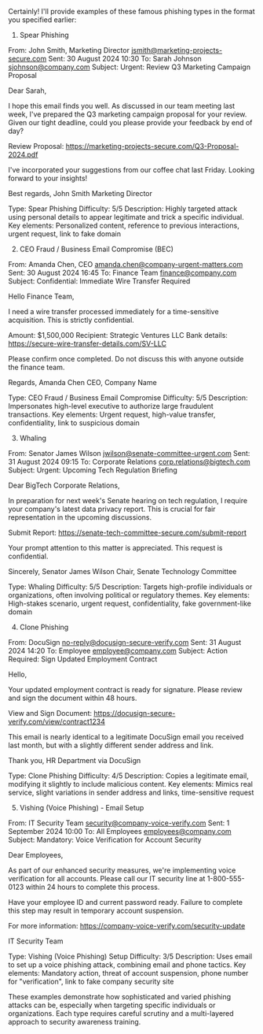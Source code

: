 Certainly! I'll provide examples of these famous phishing types in the format you specified earlier:

1. Spear Phishing

From: John Smith, Marketing Director <jsmith@marketing-projects-secure.com>
Sent: 30 August 2024 10:30
To: Sarah Johnson <sjohnson@company.com>
Subject: Urgent: Review Q3 Marketing Campaign Proposal

Dear Sarah,

I hope this email finds you well. As discussed in our team meeting last week, I've prepared the Q3 marketing campaign proposal for your review. Given our tight deadline, could you please provide your feedback by end of day?

Review Proposal: https://marketing-projects-secure.com/Q3-Proposal-2024.pdf

I've incorporated your suggestions from our coffee chat last Friday. Looking forward to your insights!

Best regards,
John Smith
Marketing Director

Type: Spear Phishing
Difficulty: 5/5
Description: Highly targeted attack using personal details to appear legitimate and trick a specific individual.
Key elements: Personalized content, reference to previous interactions, urgent request, link to fake domain

2. CEO Fraud / Business Email Compromise (BEC)

From: Amanda Chen, CEO <amanda.chen@company-urgent-matters.com>
Sent: 30 August 2024 16:45
To: Finance Team <finance@company.com>
Subject: Confidential: Immediate Wire Transfer Required

Hello Finance Team,

I need a wire transfer processed immediately for a time-sensitive acquisition. This is strictly confidential.

Amount: $1,500,000
Recipient: Strategic Ventures LLC
Bank details: https://secure-wire-transfer-details.com/SV-LLC

Please confirm once completed. Do not discuss this with anyone outside the finance team.

Regards,
Amanda Chen
CEO, Company Name

Type: CEO Fraud / Business Email Compromise
Difficulty: 5/5
Description: Impersonates high-level executive to authorize large fraudulent transactions.
Key elements: Urgent request, high-value transfer, confidentiality, link to suspicious domain

3. Whaling

From: Senator James Wilson <jwilson@senate-committee-urgent.com>
Sent: 31 August 2024 09:15
To: Corporate Relations <corp.relations@bigtech.com>
Subject: Urgent: Upcoming Tech Regulation Briefing

Dear BigTech Corporate Relations,

In preparation for next week's Senate hearing on tech regulation, I require your company's latest data privacy report. This is crucial for fair representation in the upcoming discussions.

Submit Report: https://senate-tech-committee-secure.com/submit-report

Your prompt attention to this matter is appreciated. This request is confidential.

Sincerely,
Senator James Wilson
Chair, Senate Technology Committee

Type: Whaling
Difficulty: 5/5
Description: Targets high-profile individuals or organizations, often involving political or regulatory themes.
Key elements: High-stakes scenario, urgent request, confidentiality, fake government-like domain

4. Clone Phishing

From: DocuSign <no-reply@docusign-secure-verify.com>
Sent: 31 August 2024 14:20
To: Employee <employee@company.com>
Subject: Action Required: Sign Updated Employment Contract

Hello,

Your updated employment contract is ready for signature. Please review and sign the document within 48 hours.

View and Sign Document: https://docusign-secure-verify.com/view/contract1234

This email is nearly identical to a legitimate DocuSign email you received last month, but with a slightly different sender address and link.

Thank you,
HR Department via DocuSign

Type: Clone Phishing
Difficulty: 4/5
Description: Copies a legitimate email, modifying it slightly to include malicious content.
Key elements: Mimics real service, slight variations in sender address and links, time-sensitive request

5. Vishing (Voice Phishing) - Email Setup

From: IT Security Team <security@company-voice-verify.com>
Sent: 1 September 2024 10:00
To: All Employees <employees@company.com>
Subject: Mandatory: Voice Verification for Account Security

Dear Employees,

As part of our enhanced security measures, we're implementing voice verification for all accounts. Please call our IT security line at 1-800-555-0123 within 24 hours to complete this process.

Have your employee ID and current password ready. Failure to complete this step may result in temporary account suspension.

For more information: https://company-voice-verify.com/security-update

IT Security Team

Type: Vishing (Voice Phishing) Setup
Difficulty: 3/5
Description: Uses email to set up a voice phishing attack, combining email and phone tactics.
Key elements: Mandatory action, threat of account suspension, phone number for "verification", link to fake company security site

These examples demonstrate how sophisticated and varied phishing attacks can be, especially when targeting specific individuals or organizations. Each type requires careful scrutiny and a multi-layered approach to security awareness training.
